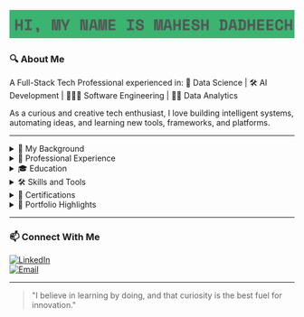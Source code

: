 <p align="center">
  <img src="https://github.com/mahesh2799/mahesh2799/blob/main/Screenshot%202025-03-28%20202426.png" />
</p>

### 🔍 About Me

A Full-Stack Tech Professional experienced in: 🧠 Data Science | 🛠️ AI Development | 👨🏻‍💻 Software Engineering | 🕵🏻 Data Analytics

As a curious and creative tech enthusiast, I love building intelligent systems, automating ideas, and learning new tools, frameworks, and platforms.

---

<details>
<summary>👨 My Background</summary>

I started my journey in 2020 with a strong foundation in Python and Java, working on basic projects in software development and data analysis. Over time, my interest in intelligent systems and automation led me into the world of Machine Learning, Deep Learning, and NLP. I began experimenting with libraries like Scikit-learn, TensorFlow, and Keras, building predictive models and learning how to handle messy real-world data.

While working as a Software Developer and AI Development Analyst, I got hands-on experience designing scalable systems, building and testing APIs, training ML models, and working with data end-to-end, from extraction to deployment.

My toolkit gradually expanded to include Big Data tools like Apache Hadoop, Hive, and PySpark, along with Visualization tools such as Tableau, Power BI, and advanced Excel dashboards. I’ve also worked with cloud platforms like AWS, Google Cloud and Microsoft Azure, integrating storage, compute, and model deployment services into my work.

I enjoy taking ownership of projects, whether it's building a neural network for time series forecasting or leading a team in fast-paced operational environments. I believe that combining technical depth with clear communication and collaboration is key to delivering real value.

Over the years, I’ve worked in diverse domains, including eCommerce, logistics, and customer analytics, bringing a balance of technical expertise, business understanding, and a people-first mindset.

Today, I’m constantly experimenting with AI workflows, LLMs, and automation pipelines, aiming to build things that are not just smart but actually useful.

</details>

<details>
<summary>💼 Professional Experience</summary>

#### 🔹 AI Development Analyst Intern – Semper8 International Ltd. | Sept 2024 – Dec 2024

At Semper8, I was deeply involved in developing an innovative, AI-powered Human Resources Intelligence Platform aimed at revolutionizing internal recruitment workflows. My role blended AI engineering, data pipeline design, and applied research, transforming experimental models into production-ready components used by internal decision-makers.

- **Speech-to-Text Intelligence**: Integrated and fine-tuned a Wav2Vec2-based speech recognition model, significantly improving transcription accuracy for candidate video responses.  
- **Emotion Recognition Pipeline**: Built and deployed a custom LSTM-based emotion identification model to assess vocal tone and emotional sentiment, enabling HR teams to better understand candidate personality traits during screening.  
- **Smart Video-to-Insight System**: Designed an end-to-end pipeline to extract, process, and analyze video/audio data stored in MongoDB, storing outputs as structured insights mapped to candidates and job IDs.  
- **Semantic Matching Engine**: Contributed to building a semantic vector search system for intelligent candidate-job matching using embeddings and OpenAI APIs.  
- **Cloud & Data Engineering**: Built PySpark-based ETL workflows to handle large-scale unstructured data with seamless integration across MongoDB, MariaDB, and Hadoop ecosystems, all deployed in an Azure environment.  
- **Agile Collaboration & Delivery**: Delivered key project milestones, wrote technical documentation, and demoed AI pipelines to cross-functional teams and stakeholders.

This experience pushed me beyond model development; it allowed me to contribute to a fully integrated, scalable AI system that shapes how modern HR teams operate.

Skills & Tools: Python, PySpark, Wav2Vec2, LSTM, OpenAI Embeddings, MongoDB, Hadoop, MariaDB, Azure, REST APIs, Git, NLP, Data Engineering, Model Deployment, Semantic Search, Team Collaboration


#### 🔹 Software Developer & Tester – HashedIn by Deloitte | August 2022 – December 2022

At HashedIn by Deloitte, I played a pivotal role in "Project DNA," a comprehensive initiative aimed at creating a robust framework for employee management tools. My contributions included developing and automating test scripts, which ensured the optimal performance of the software. I helped to build more streamlined workflow, reducing the time required for manual testing and increasing the accuracy of the test outcomes.

-	**Automation Expertise**: Developed and executed 50% of the automation test scripts, ensuring the seamless performance of employee management tools.
-	**Collaboration**: Worked closely with cross-functional teams, using Jira to monitor progress and ensure the timely delivery of project milestones.
-	**Efficiency Gains**: Improved testing processes, which contributed to a 30% reduction in time spent on manual testing tasks.

Skills & Tools: Java, Selenium, TestNG, JUnit, Jira, Agile, Git, REST APIs


#### 🔹 Software Developer & Tester Intern – HashedIn by Deloitte | March 2022 – July 2022

During my internship at HashedIn by Deloitte, I gained hands-on experience with various frameworks, focusing on automation and API testing. My ability to quickly adapt to new technologies allowed me to contribute effectively to the team and deliver high-quality software solutions.

-	**Framework Proficiency**: Gained expertise in Selenium, utilizing Java and Python to automate testing processes.
- **API Testing**: Leveraged Postman for API testing, enhancing the robustness and reliability of the software.
-	**Innovative Problem Solving**: Identified and resolved key issues in test cases, improving the overall efficiency of the development process.

Skills & Tools: Selenium, Java, Python, Postman, REST APIs, Git


#### 🔹 Cloud Engineer Intern – Synoptek, India | Jan 2022 – Feb 2022

As a Cloud Engineer Intern at Synoptek, I immersed myself in cloud infrastructure management using Microsoft Azure. My role involved creating and deploying virtual machines, which provided clients with reliable and scalable solutions tailored to their specific needs.

-	**Azure Expertise**: Developed and deployed multiple virtual machines, showcasing my proficiency in cloud infrastructure management.
-	**Client Solutions**: Installed and configured virtual machines on client servers, ensuring smooth and efficient operations.
-	**Problem Resolution**: Addressed and resolved technical challenges related to cloud deployments, contributing to client satisfaction.

Skills & Tools: Microsoft Azure, PowerShell, Linux, VM Deployment, Networking, System Configuration


#### 🔹 Frontend Engineer Intern – Celebal Technologies | June 2021 – August 2021

At Celebal Technologies, I was tasked with implementing email functionalities, which played a critical role in enhancing communication capabilities within the organization's software products. My work on both Pop3 and Google SMTP servers ensured reliable and secure email operations.

-	**Email Integration**: Successfully implemented email functionalities using Pop3 and Google SMTP servers, improving the software’s communication features.
-	**Technical Implementation**: Wrote and debugged code to integrate email services, ensuring smooth and reliable message delivery.
-	**Collaboration**: Worked closely with backend developers to integrate email functionalities seamlessly into the existing software architecture.

Skills & Tools: Python, SMTP, Pop3, Git, Email Protocols, REST API


</details>

<details>
<summary>🎓 Education</summary>

**Postgraduate Certificate – Applied AI Solutions Development**  
George Brown College, Toronto (Jan 2024-Dec 2024) – GPA: 3.82/4  

This intensive postgraduate program focuses on practical, industry-ready applications of Artificial Intelligence. Through hands-on projects and collaborative learning, I’ve gained expertise in areas such as:
-	**Machine Learning & Deep Learning**: Building models using Scikit-learn, TensorFlow, Keras, and PyTorch for real-world use cases.
-	**Natural Language Processing (NLP)**: Working with text classification, sentiment analysis, embeddings, and LLM integration.
-	**Big Data & Cloud Computing**: Using PySpark, Hadoop, and deploying models and pipelines on platforms like Azure and GCP.
-	**MLOps & Automation**: Learning to scale ML models into production environments using version control, testing, and automation tools.

The program also emphasized Agile development, collaboration, and communication, all of which I applied during my co-op and in personal projects.



**Bachelor of Technology(B.Tech) – Computer Science**  
UPES, Dehradun (2018-2022) 

My undergraduate program gave me a strong foundation in computer science principles, including:
-	Object-oriented programming, Data Structures, and Algorithms
-	Full-stack development using Java, Python, and basic HTML/CSS
-	Database management with MySQL, MariaDB, and SQL queries
-	Early exposure to AI, including basic machine learning models and data visualization tools

I also participated in technical clubs, coding challenges, and collaborative projects that built my problem-solving and teamwork skills early in my journey.



**Postgraduate Certificate – Human Resources Management**  
York University, Toronto (2023)

While my primary focus remains in tech, this certification helped me better understand organizational behavior, communication strategies, and professional development frameworks, all of which complement my collaborative and leadership style in tech teams.


</details>

<details>
<summary>🛠️ Skills and Tools</summary>

**👨‍💻 Programming Languages**  
Python, Java, SQL, Bash, HTML/CSS, JavaScript (Basics)

**🤖 AI & Machine Learning**  
- Scikit-learn, TensorFlow, Keras, PyTorch, XGBoost, LightGBM  
- Supervised & Unsupervised Learning, Regression, Classification, Clustering, Model Evaluation  
- Deep Learning Architectures: ANN, CNN, RNN, LSTM, ResNet, Transfer Learning  
- Model Optimization: Hyperparameter Tuning, Grid Search, Cross-validation  

**🗣️ Natural Language Processing (NLP)**  
- Wav2Vec2, OpenAI APIs, NLTK, SpaCy, TextBlob, HuggingFace Transformers  
- Text Classification, Sentiment Analysis, Tokenization, NER, Embeddings, Semantic Search  

**💾 Data Engineering & Big Data**  
- PySpark, Hadoop (HDFS, Hive, Pig), MongoDB, MariaDB, MySQL, PostgreSQL  
- ETL Pipelines, Data Cleaning, Data Wrangling, Schema Design  

**☁️ Cloud & DevOps**  
- Microsoft Azure: Blob Storage, Azure ML, Synapse, ADF  
- Google Cloud Platform (GCP): BigQuery, Cloud Storage *(Basics)*  
- Tools: Docker, Git, GitHub, VSCode, Postman, Notion  
- API Development & Testing: Flask, REST APIs, Postman  

**📊 Data Visualization & Business Intelligence**  
Tableau, Power BI, Excel (Advanced), Matplotlib, Seaborn, Plotly, Folium  

**🔧 Tools & Workflow**  
Jupyter Notebooks, Selenium, Git/GitHub, Agile (Scrum/Kanban), CI/CD Concepts  

**💬 Soft Skills**  
- Leadership & Team Management  
- Communication & Public Speaking  
- Analytical Thinking & Problem Solving  
- Time Management & Client Collaboration  
- Presentation & Documentation  
- Inquisitive and Quick Learner


</details>

<details>
<summary>📜 Certifications</summary>

- [✅ Python for Data Science, AI & Development](https://www.coursera.org/account/accomplishments/verify/LX2W8WRZVTTN)
- [✅ Software Development Processes and Methodologies](https://www.coursera.org/account/accomplishments/verify/XMB7HKU2QLGD)
- [✅ SQL for Data Science](https://www.coursera.org/account/accomplishments/verify/S39N9BT6TJ8F)
- [✅ Responsive Website Basics: Code with HTML, CSS, and JavaScript](https://www.coursera.org/account/accomplishments/verify/454RVTW5EELP)
- [✅ Technical Support Fundamentals](https://www.coursera.org/account/accomplishments/verify/KN34D2STWTK8)

</details>

<details>
<summary>📂 Portfolio Highlights</summary>

### 🌡️ - [✅ Economic Impacts of Climate Shifts](https://github.com/mahesh2799/Economic-Impacts-Of-Climate-Shifts)


This project analyzes and predicts the socio-economic impact of disasters in Canada using big data techniques. By integrating weather conditions with economic indicators such as house prices, food prices, inflation rates, and casualty trends, we identify patterns and correlations to inform disaster preparedness strategies.

Key Features
-	Big Data Integration: Collected disaster-related data from Hadoop, MongoDB, MariaDB, Snowflake, and Azure SQL Server Express for large-scale analysis.
-	ETL Pipeline Development: Designed a robust PySpark-based ETL pipeline for seamless data extraction, transformation, and loading.
-	Exploratory & Predictive Analysis: Applied EDA, correlation analysis, and forecasting models to assess economic disruptions due to disasters.
-	Data Visualization: Developed interactive dashboards in Power BI to illustrate disaster-driven market fluctuations.
-	Key Insights: Identified strong links between disaster events and price volatility in essential commodities and housing markets.

Skills Gained
-	Big Data Processing & Storage: Hadoop, PySpark, MongoDB, Snowflake, and MariaDB.
-	Data Engineering: ETL pipeline development, data cleaning, and preprocessing.
-	Machine Learning & Analytics: Forecasting economic trends using disaster-related data.
-	Data Visualization & Business Intelligence: Power BI dashboards and data storytelling.
-	Problem-Solving & Critical Thinking: Handling data inconsistencies and deriving meaningful insights.
  
<p align="center">
  <img src="https://github.com/mahesh2799/mahesh2799/blob/main/data%20flow.jpg" width="400" />
  <img src="https://github.com/mahesh2799/mahesh2799/blob/main/Dashboard.jpg" width="400" />
</p>

### 🤖 [End-to-End Machine Learning Model](https://github.com/mahesh2799/EndToEndMLProject)

This project focuses on building an end-to-end machine learning pipeline for predicting student performance based on various demographic and educational factors. The implementation follows best practices in modular coding, logging, exception handling, and version control using GitHub.

Project Overview
-	Developed an end-to-end ML pipeline for predicting students' test scores based on attributes such as gender, parental education, lunch type, and test preparation course.
-	Implemented data ingestion, transformation, model training, evaluation, and deployment in a structured, modular format.
-	Used logging and exception handling to improve debugging and maintainability.
-	Created training and prediction pipelines to automate the workflow.

Key Features
-	End-to-End ML Pipeline: Implemented data ingestion, transformation, model training, and evaluation.
-	Modular Project Structure: Created reusable components for scalability and maintainability.
-	Feature Engineering: Processed categorical and numerical data, generated new features, and handled missing values.
-	Model Selection & Evaluation: Compared multiple regression models and selected the best based on R-squared score.
-	Automation & Deployment: Built training and prediction pipelines with logging and exception handling.

Skills Gained
-	Machine Learning & Data Processing: Feature engineering, data transformation, and exploratory data analysis (EDA).
-	Model Development: Regression models, performance evaluation, and hyperparameter tuning.
-	Software Engineering Best Practices: Modular coding, exception handling, and logging.
-	MLOps & Pipeline Automation: Creating scalable ML workflows with training and prediction pipelines.
-	Version Control & Collaboration: Git & GitHub for tracking changes and managing code repositories.
-	Python & Libraries: Pandas, NumPy, Matplotlib, Seaborn, Scikit-learn, and CatBoost.


### 📊 [Bike Store Sales Analysis](https://github.com/mahesh2799/BikeStore-Analysis)

Project Overview
This project focuses on analyzing sales performance, customer demographics, and inventory trends for a bike store. By leveraging SQL and Tableau, key insights were derived to enhance business strategies, inventory management, and marketing efforts.

Key Features
-	Sales & Customer Analysis: Used complex SQL queries to uncover trends in peak sales periods, customer demographics, and product demand.
-	Inventory Optimization: Assessed stock levels and turnover rates to streamline supply chain and inventory management.
-	Data Cleaning & Transformation: Ensured data integrity by handling missing values and standardizing datasets.
-	Interactive Data Visualization: Created dynamic Tableau dashboards for real-time monitoring of business performance.

Skills Gained
-	Data Analysis & SQL Queries: Sales forecasting, customer segmentation, and trend identification.
-	Business Intelligence & Visualization: Tableau dashboards for data-driven decision-making.
-	Inventory & Supply Chain Optimization: Demand prediction and stock level management.
-	Data Cleaning & Preprocessing: Handling inconsistencies and preparing datasets for analysis.

<p align="center">
  <img src="https://github.com/mahesh2799/mahesh2799/blob/main/Screenshot%20(18).png" width="400" />
  <img src="https://github.com/mahesh2799/mahesh2799/blob/main/Screenshot%20(19).png" width="400" />
</p>

### 🧠 [Traffic Sign Recognition](https://github.com/mahesh2799/Traffic-Sign-Recognition-Model)

Project Overview
This project focuses on developing a deep learning-based traffic sign classification system using the German Traffic Sign Recognition Benchmark (GTSRB) dataset. By leveraging CNN architectures and transfer learning models, the system enhances navigation technologies and improves driving safety.

Key Features
-	Multi-Model Comparison: Developed and evaluated three deep learning models:
-	Custom CNN: Achieved 96.2% accuracy, outperforming pre-trained models.
-	MobileNetV2: Used transfer learning, achieving 87.26% accuracy after Optuna-based hyperparameter tuning.
-	ResNet: Implemented ResNet-based feature extraction, reaching 84.15% accuracy.
-	Data Preprocessing & Augmentation: Converted images to numpy arrays, applied one-hot encoding, and addressed class imbalance using augmentation techniques.
-	Hyperparameter Optimization: Employed Optuna for tuning learning rates, batch sizes, and dropout rates, enhancing model performance.
-	Overfitting Prevention: Implemented dropout layers and early stopping to improve model generalization.

Skills Gained
-	Deep Learning & CNN Architectures: Custom CNN design, MobileNetV2, and ResNet implementation.
-	Transfer Learning & Model Optimization: Fine-tuning pre-trained models and hyperparameter tuning with Optuna.
-	Image Processing & Augmentation: Data transformation, normalization, and augmentation techniques.
-	Performance Evaluation & Model Selection: Accuracy benchmarking across multiple architectures.
-	Python & Libraries: TensorFlow/Keras, NumPy, OpenCV, Matplotlib, and Scikit-learn.


### 🌦️ [Weather Prediction model](https://github.com/mahesh2799/Weather-Prediction-Model)

Project Overview
This project leverages Long Short-Term Memory (LSTM) neural networks for accurate temperature forecasting using historical weather data. By capturing temporal dependencies, the model provides precise short-term temperature predictions, aiding in weather trend analysis.

Key Features
-	Time Series Forecasting: Implemented LSTM-based deep learning to predict future temperatures based on past weather data.
-	Data Preprocessing & Normalization: Handled missing values using forward & backward fill, applied MinMaxScaler, and aligned data with a datetime index.
-	Feature Engineering: Defined a 24-hour look-back period for meaningful time series generation.
-	Optimized Deep Learning Model: Built a multi-layer LSTM architecture with Dropout and Dense layers, fine-tuned using Keras Tuner for optimal performance.
-	Accurate Predictions: Achieved a test loss of 0.0019 and mean absolute error (MAE) of 0.0327, demonstrating high forecasting accuracy.

Skills Gained
-	Deep Learning & Neural Networks: LSTM architecture, hyperparameter tuning, and model evaluation.
-	Time Series Analysis: Data transformation, lag-based feature engineering, and sequence modeling.
-	Data Preprocessing: Handling missing values, feature scaling, and dataset splitting for time series forecasting.
-	Model Optimization: Implementing Dropout for regularization and using Keras Tuner for hyperparameter tuning.
-	Python & Libraries: TensorFlow/Keras, NumPy, Pandas, Matplotlib, and Scikit-learn.

<p align="center">
  <img src="https://github.com/mahesh2799/mahesh2799/blob/main/Actual%20vs%20predicted%20.png" width="400" />
  <img src="https://github.com/mahesh2799/mahesh2799/blob/main/Heatmap.png" width="400" />
</p>

</details>

---

### 📫 Connect With Me

[![LinkedIn](https://img.shields.io/badge/LinkedIn-blue?logo=linkedin)](https://linkedin.com/in/mdadheech)  
[![Email](https://img.shields.io/badge/Email-red?logo=gmail)](mailto:mdadheech27@gmail.com)

---



> "I believe in learning by doing, and that curiosity is the best fuel for innovation."


<!--
**mahesh2799/mahesh2799** is a ✨ _special_ ✨ repository because its `README.md` (this file) appears on your GitHub profile.

Here are some ideas to get you started:

- 🔭 I’m currently working on ...
- 🌱 I’m currently learning ...
- 👯 I’m looking to collaborate on ...
- 🤔 I’m looking for help with ...
- 💬 Ask me about ...
- 📫 How to reach me: ...
- 😄 Pronouns: ...
- ⚡ Fun fact: ...
-->
